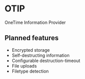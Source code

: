 # OTIP

OneTime Information Provider

## Planned features
 * Encrypted storage
 * Self-destructing information
 * Configurable destruction-timeout
 * File uploads
 * Filetype detection
